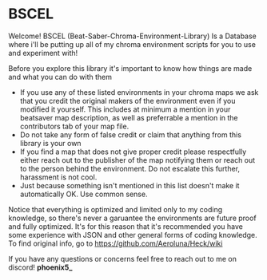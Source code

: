 # BSCEL
Welcome! BSCEL (Beat-Saber-Chroma-Environment-Library) Is a Database where i'll be putting up all of my chroma environment scripts for you to use and experiment with!

Before you explore this library it's important to know how things are made and what you can do with them
- If you use any of these listed environments in your chroma maps we ask that you credit the original makers of the environment even if you modified it yourself. This includes at minimum a mention in your beatsaver map description, as well as preferrable a mention in the contributors tab of your map file.
- Do not take any form of false credit or claim that anything from this library is your own
- If you find a map that does not give proper credit please respectfully either reach out to the publisher of the map notifying them or reach out to the person behind the environment. Do not escalate this further, harassment is not cool.
- Just because something isn't mentioned in this list doesn't make it automatically OK. Use common sense.

Notice that everything is optimized and limited only to my coding knowledge, so there's never a garuantee the environments are future proof and fully optimized. It's for this reason that it's recommended you have some experience with JSON and other general forms of coding knowledge. To find original info, go to https://github.com/Aeroluna/Heck/wiki

If you have any questions or concerns feel free to reach out to me on discord! **phoenix5_**